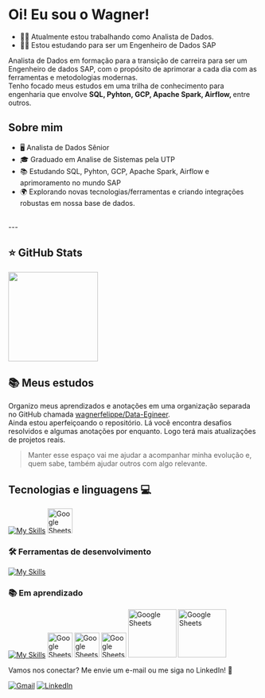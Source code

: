 # Oi! Eu sou o Wagner!
- 👨‍💻 Atualmente estou trabalhando como Analista de Dados.
- 👨‍🎓 Estou estudando para ser um Engenheiro de Dados SAP

<p align="left">
  Analista de Dados em formação para a transição de carreira para ser um Engenheiro de dados SAP, com o propósito de aprimorar a cada dia com as ferramentas e metodologias modernas. <br>
  Tenho focado meus estudos em uma trilha de conhecimento para engenharia que envolve <strong>SQL, Pyhton, GCP, Apache Spark, Airflow, </strong> entre outros.
</p>

## Sobre mim

- 🖥️ Analista de Dados Sênior
- 🎓 Graduado em Analise de Sistemas pela UTP
- 📚 Estudando SQL, Pyhton, GCP, Apache Spark, Airflow e aprimoramento no mundo SAP
- 🌍 Explorando novas tecnologias/ferramentas e criando integrações robustas em nossa base de dados.


<br>
---

## ⭐ GitHub Stats
<a href="https://github.com/wagnerfelippe">
<img height="180em" src="https://github-readme-stats.vercel.app/api?username=wagnerfelippe&show_icons=true&theme=tokyonight&include_all_commits=true&count_private=true"/>
</a>


## 📚 Meus estudos
Organizo meus aprendizados e anotações em uma organização separada no GitHub chamada [wagnerfelippe/Data-Egineer](https://github.com/wagnerfelippe/Data-Engineer).  
Ainda estou aperfeiçoando o repositório. Lá você encontra desafios resolvidos e algumas anotações por enquanto. Logo terá mais atualizações de projetos reais.

> Manter esse espaço vai me ajudar a acompanhar minha evolução e, quem sabe, também ajudar outros com algo relevante.



## Tecnologias e linguagens 💻

[![My Skills](https://skillicons.dev/icons?i=gcp,py)](https://skillicons.dev) 
[](https://skillicons.dev) <img src="https://cdn-icons-png.flaticon.com/512/8422/8422322.png" width="50" alt="Google Sheets"> 



### 🛠️ Ferramentas de desenvolvimento
[![My Skills](https://skillicons.dev/icons?i=git,github,vscode)](https://skillicons.dev)


### 📚 Em aprendizado
[![My Skills](https://skillicons.dev/icons?i=docker)](https://skillicons.dev) 
[](https://skillicons.dev) <img src="https://github.com/user-attachments/assets/3fda731e-5e8e-4ec4-aa6d-d63dd85dbb68" width="50" alt="Google Sheets">
[](https://skillicons.dev) <img src="https://github.com/user-attachments/assets/87521341-aae7-4988-939a-8f5d0f7f9fdc" width="50" alt="Google Sheets">
[](https://skillicons.dev) <img src="https://github.com/user-attachments/assets/cc4bfe06-afd3-4958-ad95-3a05fe756721" width="50" alt="Google Sheets">
[](https://skillicons.dev) <img src="https://upload.wikimedia.org/wikipedia/commons/thumb/8/8f/SAP-Logo.svg/743px-SAP-Logo.svg.png?20241103115117" width="97" alt="Google Sheets">
[](https://skillicons.dev) <img src="https://community.sap.com/legacyfs/online/storage/blog_attachments/2023/09/ABAP_Cloud_Logo.png" width="97" alt="Google Sheets">


<p align="left">
  Vamos nos conectar? Me envie um e-mail ou me siga no LinkedIn! 💌
</p>

<p align="left">
  <a href="https://mail.google.com/mail/?view=cm&fs=1&to=wag3ipi@gmail.com" title="Gmail">
  <img src="https://img.shields.io/badge/-Gmail-FF0000?style=flat-square&labelColor=FF0000&logo=gmail&logoColor=white&link=LINK-DO-SEU-GMAIL" alt="Gmail"/></a>
  <a href="https://www.linkedin.com/in/wagner-felippe-data/" title="LinkedIn">
  <img src="https://img.shields.io/badge/-Linkedin-0e76a8?style=flat-square&logo=Linkedin&logoColor=white&link=LINK-DO-SEU-LINKEDIN" alt="LinkedIn"/></a>
</p>

